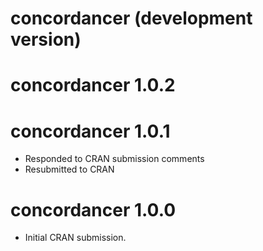 # concordancer (development version)

# concordancer 1.0.2

# concordancer 1.0.1

* Responded to CRAN submission comments
* Resubmitted to CRAN

# concordancer 1.0.0

* Initial CRAN submission.
